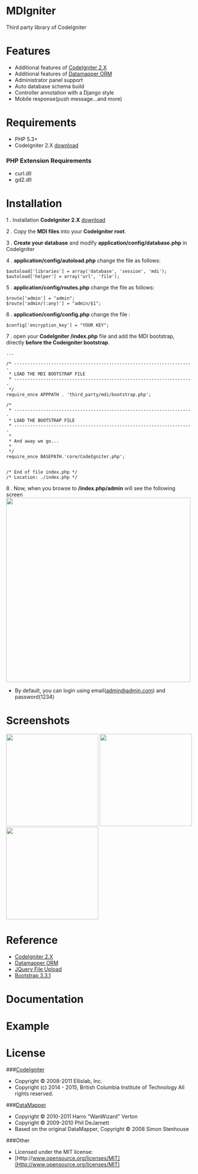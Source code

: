 # MDIgniter
Third party library of CodeIgniter

# Features
- Additional features of [CodeIgniter 2.X](http://www.codeigniter.com/)
- Additional features of [Datamapper ORM](http://datamapper.wanwizard.eu/) 
- Administrator panel support
- Auto database schema build
- Controller annotation with a Django style
- Mobile response(push message...and more)

# Requirements
- PHP 5.3+
- CodeIgniter 2.X [download](http://www.codeigniter.com/download)

### PHP Extension Requirements
- curl.dll
- gd2.dll 

# Installation
1 . Installation **CodeIgniter 2.X** [download](http://www.codeigniter.com/download)

2 . Copy the **MDI files** into your **CodeIgniter root**.

3 . **Create your database** and modify **application/config/database.php** in CodeIgniter

4 . **application/config/autoload.php** change the file as follows:
```
$autoload['libraries'] = array('database', 'session', 'mdi');
$autoload['helper'] = array('url', 'file');
```
5 . **application/config/routes.php** change the file as follows:
```
$route['admin'] = "admin";
$route['admin/(:any)'] = "admin/$1";
```
6 . **application/config/config.php** change the file :
```
$config['encryption_key'] = "YOUR KEY";
```
7 . open your **CodeIgniter /index.php** file and add the MDI bootstrap, directly **before the Codeigniter bootstrap**.

```
...

/* --------------------------------------------------------------------
 * LOAD THE MDI BOOTSTRAP FILE
 * --------------------------------------------------------------------
 */
require_once APPPATH . 'third_party/mdi/bootstrap.php';

/*
 * --------------------------------------------------------------------
 * LOAD THE BOOTSTRAP FILE
 * --------------------------------------------------------------------
 *
 * And away we go...
 *
 */
require_once BASEPATH.'core/CodeIgniter.php';


/* End of file index.php */
/* Location: ./index.php */
```
8 . Now, when you browse to **/index.php/admin** will see the following screen
<img src="https://cloud.githubusercontent.com/assets/7834058/10424112/4cf79544-7107-11e5-826a-b40961e6ce99.png" height="500">
- By default, you can login using email(admin@admin.com) and password(1234)

# Screenshots
<img src="https://cloud.githubusercontent.com/assets/7834058/10424113/4d205a24-7107-11e5-9153-e89d615bd260.png" height="250">
<img src="https://cloud.githubusercontent.com/assets/7834058/10424114/4d3802dc-7107-11e5-9d48-2cc35126bbfa.png" height="250">
<img src="https://cloud.githubusercontent.com/assets/7834058/10424115/4d3b3af6-7107-11e5-8d51-818bd1f00af7.png" height="250">

# Reference
- [CodeIgniter 2.X](http://www.codeigniter.com/)
- [Datamapper ORM](http://datamapper.wanwizard.eu/)
- [JQuery File Upload](https://blueimp.github.io/jQuery-File-Upload/)
- [Bootstrap 3.3.1](http://getbootstrap.com/)

# Documentation
# Example
# License

###[CodeIgniter](http://www.codeigniter.com/userguide2/license.html)
- Copyright © 2008-2011 Ellislab, Inc.
- Copyright (c) 2014 - 2015, British Columbia Institute of Technology
All rights reserved.

###[DataMapper](http://datamapper.wanwizard.eu/pages/license.html)
- Copyright © 2010-2011 Harro "WanWizard" Verton
- Copyright © 2009-2010 Phil DeJarnett
- Based on the original DataMapper, Copyright © 2008 Simon Stenhouse

###Other
- Licensed under the MIT license:
- [Http://www.opensource.org/licenses/MIT](Http://www.opensource.org/licenses/MIT)
